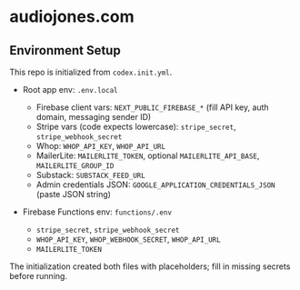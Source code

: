 # audiojones.com

## Environment Setup

This repo is initialized from `codex.init.yml`.

- Root app env: `.env.local`
  - Firebase client vars: `NEXT_PUBLIC_FIREBASE_*` (fill API key, auth domain, messaging sender ID)
  - Stripe vars (code expects lowercase): `stripe_secret`, `stripe_webhook_secret`
  - Whop: `WHOP_API_KEY`, `WHOP_API_URL`
  - MailerLite: `MAILERLITE_TOKEN`, optional `MAILERLITE_API_BASE`, `MAILERLITE_GROUP_ID`
  - Substack: `SUBSTACK_FEED_URL`
  - Admin credentials JSON: `GOOGLE_APPLICATION_CREDENTIALS_JSON` (paste JSON string)

- Firebase Functions env: `functions/.env`
  - `stripe_secret`, `stripe_webhook_secret`
  - `WHOP_API_KEY`, `WHOP_WEBHOOK_SECRET`, `WHOP_API_URL`
  - `MAILERLITE_TOKEN`

The initialization created both files with placeholders; fill in missing secrets before running.
